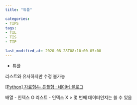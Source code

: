 ```yaml
---
title: "튜플"

categories:
- TIPS
tags:
- TIL
- TIS
- TIP

last_modified_at: 2020-08-28T08:10:00-05:00
---
```


* 튜플

리스트와 유사하지만 수정 불가능

[[Python] 자료형4- 튜플형 : 네이버 블로그](https://blog.naver.com/PostView.nhn?blogId=soj12345&logNo=221373403400&parentCategoryNo=&categoryNo=14&viewDate=&isShowPopularPosts=false&from=postView)

배열 - 인덱스 O 리스트 - 인덱스 X > 몇 번째 데이터인지는 쓸 수 있음

